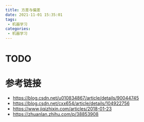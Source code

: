 ```yaml
---
title: 方差与偏差
date: 2021-11-01 15:35:01
tags:
 - 机器学习
categories:
 - 机器学习
---
```


# TODO

# 参考链接

- https://blog.csdn.net/u010834867/article/details/90044745
- https://blog.csdn.net/cxx654/article/details/104922756
- https://www.jiqizhixin.com/articles/2018-01-23
- https://zhuanlan.zhihu.com/p/38853908
